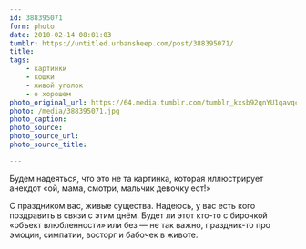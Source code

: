```yaml
---
id: 388395071
form: photo
date: 2010-02-14 08:01:03
tumblr: https://untitled.urbansheep.com/post/388395071/
title:
tags:
    - картинки
    - кошки
    - живой уголок
    - о хорошем
photo_original_url: https://64.media.tumblr.com/tumblr_kxsb92qnYU1qavqc9o1_500.jpg
photo: /media/388395071.jpg
photo_caption: 
photo_source:
photo_source_url:
photo_source_title:

---
```


<p>Будем надеяться, что это не та картинка, которая иллюстрирует анекдот «ой, мама, смотри, мальчик девочку ест!»</p>

<p>C праздником вас, живые существа. Надеюсь, у вас есть кого поздравить в связи с этим днём. Будет ли этот кто-то с бирочкой «объект влюбленности» или без — не так важно, праздник-то про эмоции, симпатии, восторг и бабочек в животе.</p>
